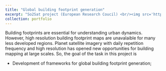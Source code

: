 ```yaml
---
title: "Global building footprint generation"
excerpt: "So2Sat project (European Research Coucil) <br/><img src='https://lqycrystal.github.io/qingyuli.github.io/images/gbfg.png'>"
collection: portfolio
---
```


Building footprints are essential for understanding urban dynamics. However, high resolution building footprint maps are unavalaible for many less developed regions. Planet satellite imagery with daily repetition frequency and high resolution has opened new opportunities for building mapping at large scales. So, the goal of the task in this project is

* Development of frameworks for global building footprint generation; 

 

